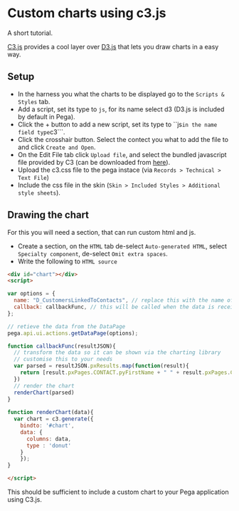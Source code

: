 # Custom charts using c3.js

A short tutorial.

[C3.js](http://c3js.org/) provides a cool layer over [D3.js](https://d3js.org/) that lets you draw charts in a easy way.

## Setup

* In the harness you what the charts to be displayed go to the ```Scripts & Styles``` tab. 
* Add a script, set its type to ```js```, for its name select d3 (D3.js is included by default in Pega). 
* Click the + button to add a new script, set its type to ``js``` in the name field type ```c3```. 
* Click the crosshair button. Select the contect you what to add the file to and click ```Create and Open```.
* On the Edit File tab click ```Upload file```, and select the bundled javascript file provided by C3 (can be downloaded from [here](https://github.com/c3js/c3/releases/tag/v0.4.18)).
* Upload the c3.css file to the pega instace (via ```Records > Technical > Text File```)
* Include the css file in the skin (```Skin > Included Styles > Additional style sheets```). 

## Drawing the chart

For this you will need a section, that can run custom html and js.
* Create a section, on the ```HTML``` tab de-select ```Auto-generated HTML```, select ```Specialty component```, de-select ```Omit extra spaces```.
* Write the following to ```HTML source```

```HTML
<div id="chart"></div>
<script>

var options = {
  name: "D_CustomersLinkedToContacts", // replace this with the name of the data page that will provide the data for the chart
  callback: callbackFunc, // this will be called when the data is received from the server with the data as the first parameter
};

// retieve the data from the DataPage
pega.api.ui.actions.getDataPage(options);

function callbackFunc(resultJSON){
  // transform the data so it can be shown via the charting library
  // customise this to your needs
  var parsed = resultJSON.pxResults.map(function(result){
    return [result.pxPages.CONTACT.pyFirstName + " " + result.pxPages.CONTACT.pyLastName, Number(result.pySummaryCount[0])]
  })
  // render the chart
  renderChart(parsed)
}
  
function renderChart(data){
  var chart = c3.generate({
    bindto: '#chart',
    data: {
      columns: data,
      type : 'donut'
    }
	});
}  

</script>
```

This should be sufficient to include a custom chart to your Pega application using C3.js.
